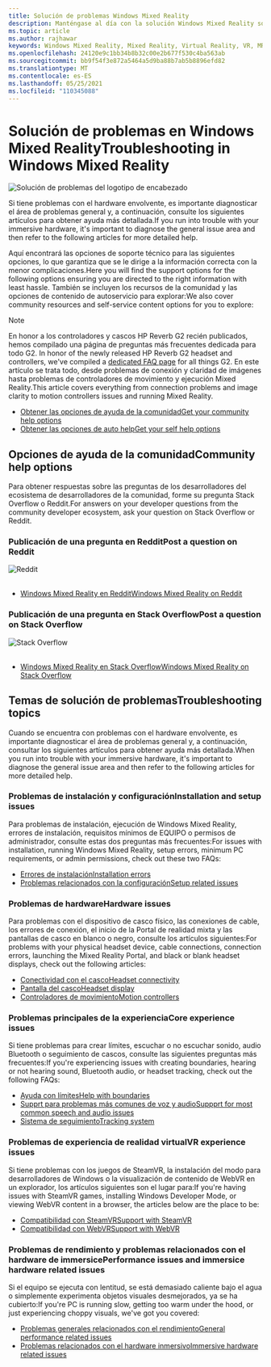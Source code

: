 ```yaml
---
title: Solución de problemas Windows Mixed Reality
description: Manténgase al día con la solución Windows Mixed Reality solución de problemas que va más allá de la documentación de soporte técnico al consumidor estándar.
ms.topic: article
ms.author: rajhawar
keywords: Windows Mixed Reality, Mixed Reality, Virtual Reality, VR, MR, Troubleshoot, Errors, Help, Support
ms.openlocfilehash: 24120e9c1bb34b8b32c00e2b677f530c4ba563ab
ms.sourcegitcommit: bb9f54f3e872a5464a5d9ba88b7ab5b8896efd82
ms.translationtype: MT
ms.contentlocale: es-ES
ms.lasthandoff: 05/25/2021
ms.locfileid: "110345088"
---
```

# <a name="troubleshooting-in-windows-mixed-reality"></a><span data-ttu-id="95295-104">Solución de problemas en Windows Mixed Reality</span><span class="sxs-lookup"><span data-stu-id="95295-104">Troubleshooting in Windows Mixed Reality</span></span>

![Solución de problemas del logotipo de encabezado](images/1050px-Mixedrealityportal.png)

<span data-ttu-id="95295-106">Si tiene problemas con el hardware envolvente, es importante diagnosticar el área de problemas general y, a continuación, consulte los siguientes artículos para obtener ayuda más detallada.</span><span class="sxs-lookup"><span data-stu-id="95295-106">If you run into trouble with your immersive hardware, it's important to diagnose the general issue area and then refer to the following articles for more detailed help.</span></span>

<span data-ttu-id="95295-107">Aquí encontrará las opciones de soporte técnico para las siguientes opciones, lo que garantiza que se le dirige a la información correcta con la menor complicaciones.</span><span class="sxs-lookup"><span data-stu-id="95295-107">Here you will find the support options for the following options ensuring you are directed to the right information with least hassle.</span></span> <span data-ttu-id="95295-108">También se incluyen los recursos de la comunidad y las opciones de contenido de autoservicio para explorar:</span><span class="sxs-lookup"><span data-stu-id="95295-108">We also cover community resources and self-service content options for you to explore:</span></span>

>[!Note]
><span data-ttu-id="95295-109">En honor a los controladores y cascos HP Reverb G2 recién publicados, hemos compilado una página de preguntas más frecuentes dedicada para todo G2. [](reverbG2-faq.yml)</span><span class="sxs-lookup"><span data-stu-id="95295-109">In honor of the newly released HP Reverb G2 headset and controllers, we've compiled a [dedicated FAQ page](reverbG2-faq.yml) for all things G2.</span></span> <span data-ttu-id="95295-110">En este artículo se trata todo, desde problemas de conexión y claridad de imágenes hasta problemas de controladores de movimiento y ejecución Mixed Reality.</span><span class="sxs-lookup"><span data-stu-id="95295-110">This article covers everything from connection problems and image clarity to motion controllers issues and running Mixed Reality.</span></span>

- [<span data-ttu-id="95295-111">Obtener las opciones de ayuda de la comunidad</span><span class="sxs-lookup"><span data-stu-id="95295-111">Get your community help options</span></span>](#community-help-options)
- [<span data-ttu-id="95295-112">Obtener las opciones de auto help</span><span class="sxs-lookup"><span data-stu-id="95295-112">Get your self help options</span></span>](#troubleshooting-topics)

## <a name="community-help-options"></a><span data-ttu-id="95295-113">Opciones de ayuda de la comunidad</span><span class="sxs-lookup"><span data-stu-id="95295-113">Community help options</span></span>

<span data-ttu-id="95295-114">Para obtener respuestas sobre las preguntas de los desarrolladores del ecosistema de desarrolladores de la comunidad, forme su pregunta Stack Overflow o Reddit.</span><span class="sxs-lookup"><span data-stu-id="95295-114">For answers on your developer questions from the community developer ecosystem, ask your question on Stack Overflow or Reddit.</span></span>

### <a name="post-a-question-on-reddit"></a><span data-ttu-id="95295-115">Publicación de una pregunta en Reddit</span><span class="sxs-lookup"><span data-stu-id="95295-115">Post a question on Reddit</span></span>
<div class='icon is-large'>
    <img alt='Reddit' src='https://docs.microsoft.com/media/logos/logo_reddit.svg'>
</div><br/>

- [<span data-ttu-id="95295-116">Windows Mixed Reality en Reddit</span><span class="sxs-lookup"><span data-stu-id="95295-116">Windows Mixed Reality on Reddit</span></span>](https://www.reddit.com/r/WindowsMR/)

### <a name="post-a-question-on-stack-overflow"></a><span data-ttu-id="95295-117">Publicación de una pregunta en Stack Overflow</span><span class="sxs-lookup"><span data-stu-id="95295-117">Post a question on Stack Overflow</span></span>
<div class='icon is-large'>
    <img alt='Stack Overflow' src='https://docs.microsoft.com/media/logos/logo_stackoverflow.svg'>
</div><br/>

- [<span data-ttu-id="95295-118">Windows Mixed Reality en Stack Overflow</span><span class="sxs-lookup"><span data-stu-id="95295-118">Windows Mixed Reality on Stack Overflow</span></span>](https://stackoverflow.com/questions/tagged/windows-mixed-reality)

## <a name="troubleshooting-topics"></a><span data-ttu-id="95295-119">Temas de solución de problemas</span><span class="sxs-lookup"><span data-stu-id="95295-119">Troubleshooting topics</span></span>

<span data-ttu-id="95295-120">Cuando se encuentra con problemas con el hardware envolvente, es importante diagnosticar el área de problemas general y, a continuación, consultar los siguientes artículos para obtener ayuda más detallada.</span><span class="sxs-lookup"><span data-stu-id="95295-120">When you run into trouble with your immersive hardware, it's important to diagnose the general issue area and then refer to the following articles for more detailed help.</span></span> 

### <a name="installation-and-setup-issues"></a><span data-ttu-id="95295-121">Problemas de instalación y configuración</span><span class="sxs-lookup"><span data-stu-id="95295-121">Installation and setup issues</span></span>

<span data-ttu-id="95295-122">Para problemas de instalación, ejecución de Windows Mixed Reality, errores de instalación, requisitos mínimos de EQUIPO o permisos de administrador, consulte estas dos preguntas más frecuentes:</span><span class="sxs-lookup"><span data-stu-id="95295-122">For issues with installation, running Windows Mixed Reality, setup errors, minimum PC requirements, or admin permissions, check out these two FAQs:</span></span>

- [<span data-ttu-id="95295-123">Errores de instalación</span><span class="sxs-lookup"><span data-stu-id="95295-123">Installation errors</span></span>](installation_errors.md)
- [<span data-ttu-id="95295-124">Problemas relacionados con la configuración</span><span class="sxs-lookup"><span data-stu-id="95295-124">Setup related issues</span></span>](wmr-setup-faq.yml)

### <a name="hardware-issues"></a><span data-ttu-id="95295-125">Problemas de hardware</span><span class="sxs-lookup"><span data-stu-id="95295-125">Hardware issues</span></span>

<span data-ttu-id="95295-126">Para problemas con el dispositivo de casco físico, las conexiones de cable, los errores de conexión, el inicio de la Portal de realidad mixta y las pantallas de casco en blanco o negro, consulte los artículos siguientes:</span><span class="sxs-lookup"><span data-stu-id="95295-126">For problems with your physical headset device, cable connections, connection errors, launching the Mixed Reality Portal, and black or blank headset displays, check out the following articles:</span></span>

- [<span data-ttu-id="95295-127">Conectividad con el casco</span><span class="sxs-lookup"><span data-stu-id="95295-127">Headset connectivity</span></span>](headset-connectivity.md)
- [<span data-ttu-id="95295-128">Pantalla del casco</span><span class="sxs-lookup"><span data-stu-id="95295-128">Headset display</span></span>](headset-display.md)
- [<span data-ttu-id="95295-129">Controladores de movimiento</span><span class="sxs-lookup"><span data-stu-id="95295-129">Motion controllers</span></span>](motion-controller-problems.md)

### <a name="core-experience-issues"></a><span data-ttu-id="95295-130">Problemas principales de la experiencia</span><span class="sxs-lookup"><span data-stu-id="95295-130">Core experience issues</span></span>

<span data-ttu-id="95295-131">Si tiene problemas para crear límites, escuchar o no escuchar sonido, audio Bluetooth o seguimiento de cascos, consulte las siguientes preguntas más frecuentes:</span><span class="sxs-lookup"><span data-stu-id="95295-131">If you're experiencing issues with creating boundaries, hearing or not hearing sound, Bluetooth audio, or headset tracking, check out the following FAQs:</span></span>

- [<span data-ttu-id="95295-132">Ayuda con límites</span><span class="sxs-lookup"><span data-stu-id="95295-132">Help with boundaries</span></span>](boundary-questions.md)
- [<span data-ttu-id="95295-133">Supprt para problemas más comunes de voz y audio</span><span class="sxs-lookup"><span data-stu-id="95295-133">Suppprt for most common speech and audio issues</span></span>](speech-and-audio.md)
- [<span data-ttu-id="95295-134">Sistema de seguimiento</span><span class="sxs-lookup"><span data-stu-id="95295-134">Tracking system</span></span>](tracking.md)

### <a name="vr-experience-issues"></a><span data-ttu-id="95295-135">Problemas de experiencia de realidad virtual</span><span class="sxs-lookup"><span data-stu-id="95295-135">VR experience issues</span></span>

<span data-ttu-id="95295-136">Si tiene problemas con los juegos de SteamVR, la instalación del modo para desarrolladores de Windows o la visualización de contenido de WebVR en un explorador, los artículos siguientes son el lugar para:</span><span class="sxs-lookup"><span data-stu-id="95295-136">If you're having issues with SteamVR games, installing Windows Developer Mode, or viewing WebVR content in a browser, the articles below are the place to be:</span></span>

- [<span data-ttu-id="95295-137">Compatibilidad con SteamVR</span><span class="sxs-lookup"><span data-stu-id="95295-137">Support with SteamVR</span></span>](steamvr-questions.md)
- [<span data-ttu-id="95295-138">Compatibilidad con WebVR</span><span class="sxs-lookup"><span data-stu-id="95295-138">Support with WebVR</span></span>](webvr-questions.md)

### <a name="performance-issues-and-immersice-hardware-related-issues"></a><span data-ttu-id="95295-139">Problemas de rendimiento y problemas relacionados con el hardware de immersice</span><span class="sxs-lookup"><span data-stu-id="95295-139">Performance issues and immersice hardware related issues</span></span>

<span data-ttu-id="95295-140">Si el equipo se ejecuta con lentitud, se está demasiado caliente bajo el agua o simplemente experimenta objetos visuales desmejorados, ya se ha cubierto:</span><span class="sxs-lookup"><span data-stu-id="95295-140">If you're PC is running slow, getting too warm under the hood, or just experiencing choppy visuals, we've got you covered:</span></span>

- [<span data-ttu-id="95295-141">Problemas generales relacionados con el rendimiento</span><span class="sxs-lookup"><span data-stu-id="95295-141">General performance related issues</span></span>](performance-questions.md)
- [<span data-ttu-id="95295-142">Problemas relacionados con el hardware inmersivo</span><span class="sxs-lookup"><span data-stu-id="95295-142">Immersive hardware related issues</span></span>](other-questions.md)
